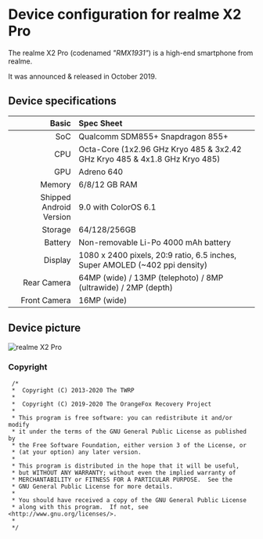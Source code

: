 Device configuration for realme X2 Pro
=========================================

The realme X2 Pro (codenamed _"RMX1931"_) is a high-end smartphone from realme.

It was announced & released in October 2019.

## Device specifications

Basic   | Spec Sheet
-------:|:-------------------------
SoC     | Qualcomm SDM855+ Snapdragon 855+
CPU     | Octa-Core (1x2.96 GHz Kryo 485 & 3x2.42 GHz Kryo 485 & 4x1.8 GHz Kryo 485)
GPU     | Adreno 640
Memory  | 6/8/12 GB RAM
Shipped Android Version | 9.0 with ColorOS 6.1
Storage | 64/128/256GB
Battery | Non-removable Li-Po 4000 mAh battery
Display | 1080 x 2400 pixels, 20:9 ratio, 6.5 inches, Super AMOLED (~402 ppi density)
Rear Camera  | 64MP (wide) / 13MP (telephoto) / 8MP (ultrawide) / 2MP (depth)
Front Camera | 16MP (wide)

## Device picture
![realme X2 Pro](https://image01.realme.net/general/20191112/1573530955589.jpg "realme X2 Pro in lunar white")

### Copyright
 ```
  /*
  *  Copyright (C) 2013-2020 The TWRP
  *
  *  Copyright (C) 2019-2020 The OrangeFox Recovery Project
  *
  * This program is free software: you can redistribute it and/or modify
  * it under the terms of the GNU General Public License as published by
  * the Free Software Foundation, either version 3 of the License, or
  * (at your option) any later version.
  *
  * This program is distributed in the hope that it will be useful,
  * but WITHOUT ANY WARRANTY; without even the implied warranty of
  * MERCHANTABILITY or FITNESS FOR A PARTICULAR PURPOSE.  See the
  * GNU General Public License for more details.
  *
  * You should have received a copy of the GNU General Public License
  * along with this program.  If not, see <http://www.gnu.org/licenses/>.
  *
  */
  ```

